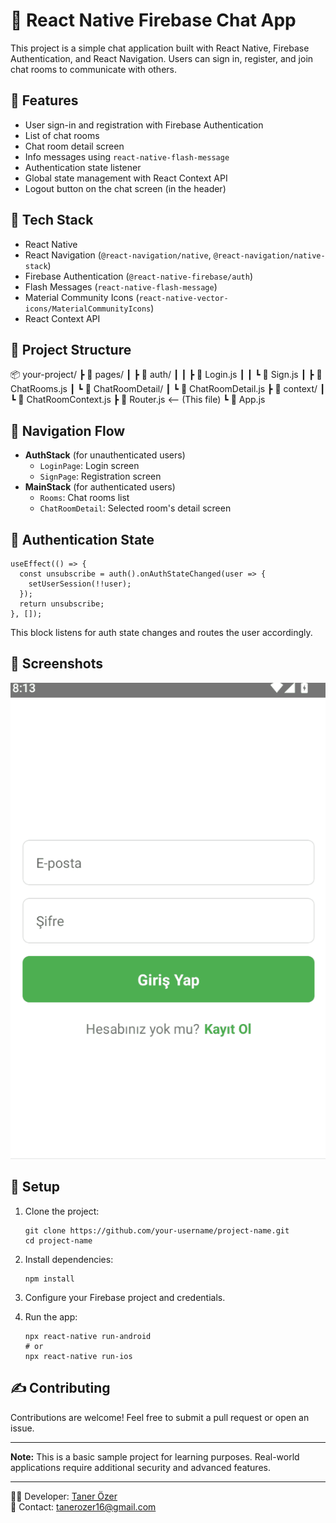 🔐 React Native Firebase Chat App
=================================

This project is a simple chat application built with React Native, Firebase Authentication, and React Navigation. Users can sign in, register, and join chat rooms to communicate with others.

🚀 Features
-----------

*   User sign-in and registration with Firebase Authentication
*   List of chat rooms
*   Chat room detail screen
*   Info messages using `react-native-flash-message`
*   Authentication state listener
*   Global state management with React Context API
*   Logout button on the chat screen (in the header)

🧩 Tech Stack
-------------

*   React Native
*   React Navigation (`@react-navigation/native`, `@react-navigation/native-stack`)
*   Firebase Authentication (`@react-native-firebase/auth`)
*   Flash Messages (`react-native-flash-message`)
*   Material Community Icons (`react-native-vector-icons/MaterialCommunityIcons`)
*   React Context API

📁 Project Structure
--------------------

📦 your-project/
 ┣ 📂 pages/
 ┃ ┣ 📂 auth/
 ┃ ┃ ┣ 📜 Login.js
 ┃ ┃ ┗ 📜 Sign.js
 ┃ ┣ 📜 ChatRooms.js
 ┃ ┗ 📂 ChatRoomDetail/
 ┃   ┗ 📜 ChatRoomDetail.js
 ┣ 📂 context/
 ┃ ┗ 📜 ChatRoomContext.js
 ┣ 📜 Router.js <-- (This file)
 ┗ 📜 App.js
  

📱 Navigation Flow
------------------

*   **AuthStack** (for unauthenticated users)
    *   `LoginPage`: Login screen
    *   `SignPage`: Registration screen
*   **MainStack** (for authenticated users)
    *   `Rooms`: Chat rooms list
    *   `ChatRoomDetail`: Selected room's detail screen

🔑 Authentication State
-----------------------

    
    useEffect(() => {
      const unsubscribe = auth().onAuthStateChanged(user => {
        setUserSession(!!user);
      });
      return unsubscribe;
    }, []);
      

This block listens for auth state changes and routes the user accordingly.

📸 Screenshots 
--------------------------

![ChatRooms Preview](https://github.com/dxtaner/Mobile-/raw/master/ReactNative/ChattingApp/ChatRooms.gif)


🧪 Setup
--------

1.  Clone the project:
    
        git clone https://github.com/your-username/project-name.git
        cd project-name
    
2.  Install dependencies:
    
        npm install
    
3.  Configure your Firebase project and credentials.
4.  Run the app:
    
        
        npx react-native run-android
        # or
        npx react-native run-ios
              
    

✍ Contributing
--------------

Contributions are welcome! Feel free to submit a pull request or open an issue.

* * *

**Note:** This is a basic sample project for learning purposes. Real-world applications require additional security and advanced features.

* * *

🧑‍💻 Developer: [Taner Özer](https://github.com/dxtaner)  
📧 Contact: [tanerozer16@gmail.com](mailto:tanerozer16@gmail.com)
